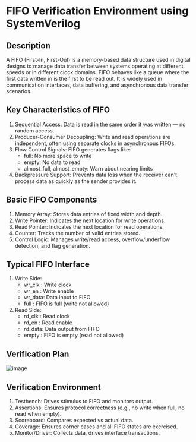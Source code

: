 # FIFO Verification Environment using SystemVerilog
## Description
A FIFO (First-In, First-Out) is a memory-based data structure used in digital designs to manage data transfer between systems operating at different speeds or in different clock domains. FIFO behaves like a queue where the first data written in is the first to be read out.
It is widely used in communication interfaces, data buffering, and asynchronous data transfer scenarios.
## Key Characteristics of FIFO
1. Sequential Access: Data is read in the same order it was written — no random access.
2. Producer-Consumer Decoupling: Write and read operations are independent, often using separate clocks in asynchronous FIFOs.
3. Flow Control Signals: FIFO generates flags like:
    - full: No more space to write
    - empty: No data to read
    - almost_full, almost_empty: Warn about nearing limits
4. Backpressure Support: Prevents data loss when the receiver can't process data as quickly as the sender provides it.
## Basic FIFO Components
1. Memory Array:	Stores data entries of fixed width and depth.
2. Write Pointer:	Indicates the next location for write operations.
3. Read Pointer:	Indicates the next location for read operations.
4. Counter:	Tracks the number of valid entries stored.
5. Control Logic:	Manages write/read access, overflow/underflow detection, and flag generation.
## Typical FIFO Interface
1. Write Side:
    - wr_clk : Write clock
    - wr_en : Write enable
    - wr_data: Data input to FIFO
    - full : FIFO is full (write not allowed)
2. Read Side:
    - rd_clk : Read clock
    - rd_en : Read enable
    - rd_data: Data output from FIFO
    - empty : FIFO is empty (read not allowed)
## Verification Plan
![image](https://github.com/user-attachments/assets/9e9b003c-f5e2-49ba-98c1-f970b7443c10)
## Verification Environment
1. Testbench: Drives stimulus to FIFO and monitors output.
2. Assertions: Ensures protocol correctness (e.g., no write when full, no read when empty).
3. Scoreboard: Compares expected vs actual data.
4. Coverage: Ensures corner cases and all FIFO states are exercised.
5. Monitor/Driver: Collects data, drives interface transactions.
